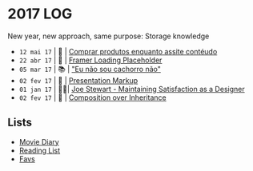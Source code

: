 # 2017 LOG

New year, new approach, same purpose: Storage knowledge

- `12 mai 17` | 🦄 | [Comprar produtos enquanto assite contéudo](2017/2017-05-12.md)
- `22 abr 17` | 🚀 | [Framer Loading Placeholder](https://github.com/zehfernandes/framer-loadingplaceholder/)
- `05 mar 17` | 📚 | ["Eu não sou cachorro não"](2017/2017-03-05.md)
- `02 fev 17` | 🦄 | [Presentation Markup](2017/2017-02-15.md)
- `01 jan 17` | ✍🏻| [Joe Stewart - Maintaining Satisfaction as a Designer](2017/2017-01-07.md)
- `02 fev 17` | 💎 | [Composition over Inheritance](2017/2017-01-05.md)

## Lists

- [Movie Diary](https://letterboxd.com/zehfernandes/films/diary/)
- [Reading List](2017/books.md)
- [Favs](2017/favs.md)
